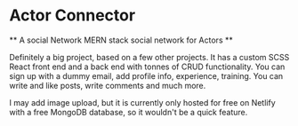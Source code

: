 # Actor Connector
** A social Network MERN stack social network for Actors **

Definitely a big project, based on a few other projects. 
It has a custom SCSS React front end and a back end with tonnes of CRUD functionality.
You can sign up with a dummy email, add profile info, experience, training. You can write and like posts,
write comments and much more.

I may add image upload, but it is currently only hosted for free on Netlify with a free MongoDB database, so it
wouldn't be a quick feature.
